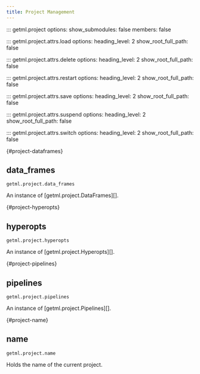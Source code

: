 ```yaml
---
title: Project Management
---
```


::: getml.project
    options:
      show_submodules: false
      members: false


::: getml.project.attrs.load
    options:
        heading_level: 2
        show_root_full_path: false

::: getml.project.attrs.delete
    options:
        heading_level: 2
        show_root_full_path: false

::: getml.project.attrs.restart
    options:
        heading_level: 2
        show_root_full_path: false

::: getml.project.attrs.save
    options:
        heading_level: 2
        show_root_full_path: false

::: getml.project.attrs.suspend
    options:
        heading_level: 2
        show_root_full_path: false

::: getml.project.attrs.switch
    options:
        heading_level: 2
        show_root_full_path: false

[](){#project-dataframes}
## data_frames
```
getml.project.data_frames
```
An instance of [getml.project.DataFrames][].

[](){#project-hyperopts}
## hyperopts
```
getml.project.hyperopts
```
An instance of [getml.project.Hyperopts][].

[](){#project-pipelines}
## pipelines
```
getml.project.pipelines
```
An instance of [getml.project.Pipelines][].

[](){#project-name}
## name
```
getml.project.name
```
Holds the name of the current project.